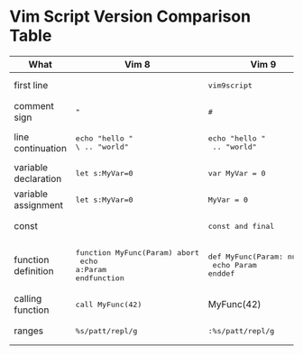 # Vim Script Version Comparison Table

| What                 | Vim 8                                               | Vim 9                                         |
|----------------------|-----------------------------------------------------|-----------------------------------------------|
| first line           |                                                     | <pre>vim9script</pre>                         |
| comment sign         | <pre>"</pre>                                        | <pre>#</pre>                                  |
| line continuation    | <pre>echo "hello "<br>\ .. "world"</pre>            | <pre>echo "hello "<br> .. "world"</pre>       |
| variable declaration | <pre>let s:MyVar=0</pre>                            | <pre>var MyVar = 0</pre>                      |
| variable assignment  | <pre>let s:MyVar=0</pre>                            | <pre>MyVar = 0</pre>                          |
| const                |                                                     | <pre>const and final</pre>                    |
| function definition  | <pre>function MyFunc(Param) abort<br>   echo a:Param<br>endfunction</pre> | <pre>def MyFunc(Param: number)<br>   echo Param<br>enddef</pre> |
| calling function     | <pre>call MyFunc(42)</pre>                          | MyFunc(42)                                    |
| ranges               | <pre>%s/patt/repl/g</pre>                           | <pre>:%s/patt/repl/g</pre>                    |
